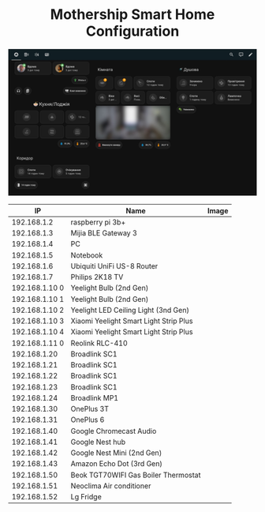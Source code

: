 <h1 align="center">Mothership Smart Home Configuration</h1>    

![Main](https://github.com/v-skochko/home-assistant-config/blob/master/www/readme/main.jpg "Main")

| IP   | Name |  Image |  
| --- | ----------- | ----------- |  
| 192.168.1.2   | raspberry pi 3b+ |   |  
| 192.168.1.3   | Mijia  BLE Gateway 3 |   |  
| 192.168.1.4   | PC |   |  
| 192.168.1.5   | Notebook |   |  
| 192.168.1.6   | Ubiquiti UniFi US-8 Router |   |  
| 192.168.1.7   | Philips 2K18 TV |   |  
| 192.168.1.10 0 |  Yeelight Bulb (2nd Gen) |   |  
| 192.168.1.10 1 |  Yeelight Bulb (2nd Gen) |   |  
| 192.168.1.10 2 |   Yeelight LED Ceiling Light (3nd Gen) |   |  
| 192.168.1.10 3 |   Xiaomi Yeelight Smart Light Strip Plus |   |  
| 192.168.1.10 4 |   Xiaomi Yeelight Smart Light Strip Plus |   |  
| 192.168.1.11 0 |   Reolink RLC-410 |   |
| 192.168.1.20 |  Broadlink SC1 |   |  
| 192.168.1.21 |  Broadlink SC1 |   |  
| 192.168.1.22 |  Broadlink SC1 |   |  
| 192.168.1.23 |  Broadlink SC1 |   |  
| 192.168.1.24 | Broadlink  MP1 |   |  
| 192.168.1.30 | OnePlus 3T  |   |  
| 192.168.1.31 | OnePlus 6  |   |  
| 192.168.1.40 |  Google Chromecast Audio |   |  
| 192.168.1.41 |  Google Nest hub |   |  
| 192.168.1.42 |  Google Nest Mini (2nd Gen) |   |  
| 192.168.1.43 |Amazon Echo Dot (3rd Gen) |   |  
| 192.168.1.50 |  Beok TGT70WIFI Gas Boiler Thermostat |   |  
| 192.168.1.51 |  Neoclima Air conditioner  |   |  
| 192.168.1.52 |  Lg Fridge |   |  

